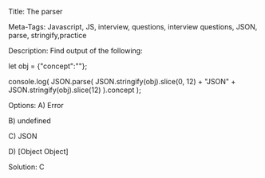 
Title: The parser

Meta-Tags: Javascript, JS, interview, questions, interview questions, JSON, parse, stringify,practice

Description: Find output of the following:

let obj = {"concept":""};

console.log( JSON.parse( JSON.stringify(obj).slice(0, 12) + "JSON" + JSON.stringify(obj).slice(12) ).concept );

Options: A) Error

B) undefined

C) JSON

D) [Object Object]

Solution: C